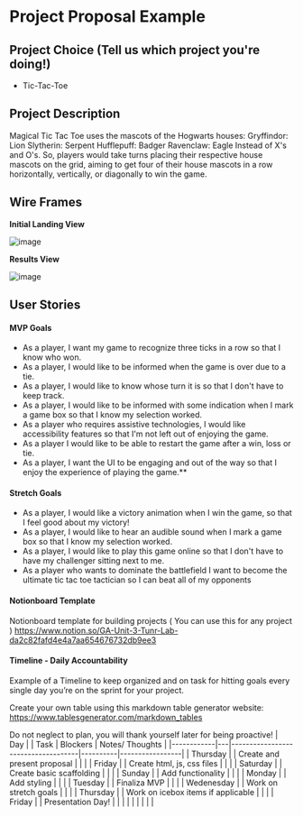 # Project Proposal Example

## Project Choice (Tell us which project you're doing!)

- Tic-Tac-Toe

## Project Description 

Magical Tic Tac Toe uses the mascots of the Hogwarts houses:
Gryffindor: Lion
Slytherin: Serpent
Hufflepuff: Badger
Ravenclaw: Eagle
Instead of X's and O's. So, players would take turns placing their respective house mascots on the grid, aiming to get four of their house mascots in a row horizontally, vertically, or diagonally to win the game. 

## Wire Frames

**Initial Landing View**

![image](https://media.git.generalassemb.ly/user/21811/files/0f7aee00-c1d9-11ea-9dad-de086a5c91fc)

**Results View**

![image](https://media.git.generalassemb.ly/user/21811/files/1a358300-c1d9-11ea-95da-6c14aefb0f18)

## User Stories

#### MVP Goals

- As a player, I want my game to recognize three ticks in a row so that I know who won.
- As a player, I would like to be informed when the game is over due to a tie.
- As a player, I would like to know whose turn it is so that I don't have to keep track.
- As a player, I would like to be informed with some indication when I mark a game box so that I know my selection worked.
- As a player who requires assistive technologies, I would like accessibility features so that I'm not left out of enjoying the game.
- As a player I would like to be able to restart the game after a win, loss or tie.
- As a player, I want the UI to be engaging and out of the way so that I enjoy the experience of playing the game.\*\*

#### Stretch Goals

- As a player, I would like a victory animation when I win the game, so that I feel good about my victory!
- As a player, I would like to hear an audible sound when I mark a game box so that I know my selection worked.
- As a player, I would like to play this game online so that I don't have to have my challenger sitting next to me.
- As a player who wants to dominate the battlefield I want to become the ultimate tic tac toe tactician so I can beat all of my opponents

#### Notionboard Template
Notionboard template for building projects ( You can use this for any project )
https://www.notion.so/GA-Unit-3-Tunr-Lab-da2c82fafd4e4a7aa654676732db9ee3

#### Timeline - Daily Accountability
Example of a Timeline to keep organized and on task for hitting goals every single day you’re on the sprint for your project.

Create your own table using this markdown table generator website:
https://www.tablesgenerator.com/markdown_tables

Do not neglect to plan, you will thank yourself later for being proactive!
| Day        |   | Task                               | Blockers | Notes/ Thoughts |
|------------|---|------------------------------------|----------|-----------------|
| Thursday   |   | Create and present proposal        |          |                 |
| Friday     |   | Create html, js, css files         |          |                 |
| Saturday   |   | Create basic scaffolding           |          |                 |
| Sunday     |   | Add functionality                  |          |                 |
| Monday     |   | Add styling                        |          |                 |
| Tuesday    |   | Finaliza MVP                       |          |                 |
| Wedenesday |   | Work on stretch goals              |          |                 |
| Thursday   |   | Work on icebox items if applicable |          |                 |
| Friday     |   | Presentation Day!                  |          |                 |
|            |   |                                    |          |                 |
